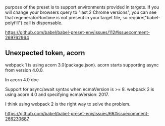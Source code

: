 purpose of the preset is to support environments provided in targets. If you will change your browsers query to "last 2 Chrome versions", you can see that regeneratorRuntime is not present in your target file, so require("babel-polyfill") call is dispensable.

https://github.com/babel/babel-preset-env/issues/112#issuecomment-269762964

## Unexpected token, acorn

webpack 1 is using acorn 3.0(package.json). acorn starts supporting async from version 4.0.0.

In acorn 4.0 doc

Support for async/await syntax when ecmaVersion is >= 8.
webpack 2 is using acorn 4.0 and specifying ecmaVersion: 2017.

I think using webpack 2 is the right way to solve the problem.

https://github.com/babel/babel-preset-env/issues/66#issuecomment-266230687
